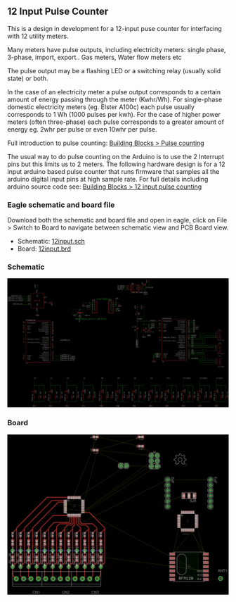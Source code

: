 ## 12 Input Pulse Counter

This is a design in development for a 12-input puse counter for interfacing with 12 utility meters.

Many meters have pulse outputs, including electricity meters: single phase, 3-phase, import, export.. Gas meters, Water flow meters etc

The pulse output may be a flashing LED or a switching relay (usually solid state) or both.

In the case of an electricity meter a pulse output corresponds to a certain amount of energy passing through the meter (Kwhr/Wh). For single-phase domestic electricity meters (eg. Elster A100c) each pulse usually corresponds to 1 Wh (1000 pulses per kwh).  For the case of higher power meters (often three-phase) each pulse corresponds to a greater amount of energy eg. 2whr per pulse or even 10whr per pulse. 

Full introduction to pulse counting: [Building Blocks > Pulse counting](http://openenergymonitor.org/emon/buildingblocks/introduction-to-pulse-counting)

The usual way to do pulse counting on the Arduino is to use the 2 Interrupt pins but this limits us to 2 meters. The following hardware design is for a 12 input arduino based pulse counter that runs firmware that samples all the arduino digital input pins at high sample rate. For full details including arduino source code see: [Building Blocks > 12 input pulse counting](http://openenergymonitor.org/emon/buildingblocks/12-input-pulse-counting)

### Eagle schematic and board file

Download both the schematic and board file and open in eagle, click on File > Switch to Board to navigate between schematic view and PCB Board view.

- Schematic: [12input.sch](12input.sch)
- Board: [12input.brd](12input.brd)

### Schematic

![schematic.png](schematic.png)

### Board

![board.png](board.png)

